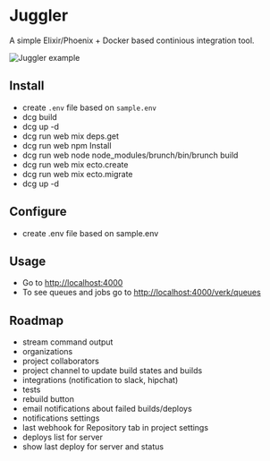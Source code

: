 # Juggler
A simple Elixir/Phoenix + Docker based continious integration tool.

![Juggler example](http://s.pictub.club/2017/02/20/sKIyDI.png)

## Install
- create `.env` file based on `sample.env`
- dcg build
- dcg up -d
- dcg run web mix deps.get
- dcg run web npm Install
- dcg run web node node_modules/brunch/bin/brunch build
- dcg run web mix ecto.create
- dcg run web mix ecto.migrate
- dcg up -d

## Configure
- create .env file based on sample.env

## Usage
- Go to [http://localhost:4000](http://localhost:4000)
- To see queues and jobs go to [http://localhost:4000/verk/queues](http://localhost:4000/verk/queues)

## Roadmap
- stream command output
- organizations
- project collaborators
- project channel to update build states and builds
- integrations (notification to slack, hipchat)
- tests
- rebuild button
- email notifications about failed builds/deploys
- notifications settings
- last webhook for Repository tab in project settings
- deploys list for server
- show last deploy for server and status
